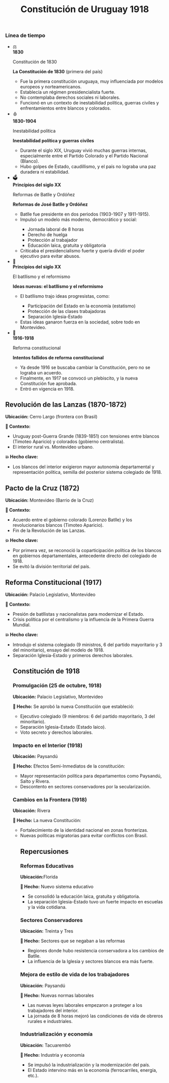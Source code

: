 <html lang="es">
<head>
  <meta charset="UTF-8">
  <meta name="viewport" content="width=device-width, initial-scale=1.0">

  <link rel="stylesheet" href="style.css">
</head>
<body>
  <header>
    <h1>Constitución de Uruguay 1918</h1>
  </header>
  <main>
    <div class="vertical-timeline">
      <h3>Línea de tiempo</h3>
      <ul class="timeline-list">
        <!-- Ítem 1 -->
        <li class="timeline-item">
          <div class="timeline-header">
            <span class="timeline-icon">⚖</span>
            <div>
              <strong>1830</strong>
              <p>Constitución de 1830</p>
            </div>
          </div>
          <div class="timeline-content">
            <p><strong>La Constitución de 1830</strong> (primera del país)</p>
            <ul>
              <li>Fue la primera constitución uruguaya, muy influenciada por modelos europeos y norteamericanos.</li>
              <li>Establecía un régimen presidencialista fuerte.</li>
              <li>No contemplaba derechos sociales ni laborales.</li>
              <li>Funcionó en un contexto de inestabilidad política, guerras civiles y enfrentamientos entre blancos y colorados.</li>
            </ul>
          </div>
        </li>
        <!-- Ítem 2 -->
        <li class="timeline-item">
          <div class="timeline-header">
            <span class="timeline-icon">🩸</span>
            <div>
              <strong>1830-1904</strong>
              <p>Inestabilidad política</p>
            </div>
          </div>
          <div class="timeline-content">
            <p><strong>Inestabilidad política y guerras civiles</strong></p>
            <ul>
              <li>Durante el siglo XIX, Uruguay vivió muchas guerras internas, especialmente entre el Partido Colorado y el Partido Nacional (Blanco).</li>
              <li>Hubo golpes de Estado, caudillismo, y el país no lograba una paz duradera ni estabilidad.</li>
            </ul>
          </div>
        </li>
        <!-- Ítem 3 -->
        <li class="timeline-item">
          <div class="timeline-header">
            <span class="timeline-icon">🗳</span>
            <div>
              <strong>Principios del siglo XX</strong>
              <p>Reformas de Batlle y Ordóñez</p>
            </div>
          </div>
          <div class="timeline-content">
            <p><strong>Reformas de José Batlle y Ordóñez</strong></p>
            <ul>
              <li>Batlle fue presidente en dos periodos (1903-1907 y 1911-1915).</li>
              <li>Impulsó un modelo más moderno, democrático y social:</li>
              <ul>
                <li>Jornada laboral de 8 horas</li>
                <li>Derecho de huelga</li>
                <li>Protección al trabajador</li>
                <li>Educación laica, gratuita y obligatoria</li>
              </ul>
              <li>Criticaba el presidencialismo fuerte y quería dividir el poder ejecutivo para evitar abusos.</li>
            </ul>
          </div>
        </li>
        <!-- Ítem 4 -->
        <li class="timeline-item">
          <div class="timeline-header">
            <span class="timeline-icon">🧠</span>
            <div>
              <strong>Principios del siglo XX</strong>
              <p>El batllismo y el reformismo</p>
            </div>
          </div>
          <div class="timeline-content">
            <p><strong>Ideas nuevas: el batllismo y el reformismo</strong></p>
            <ul>
              <li>El batllismo trajo ideas progresistas, como:</li>
              <ul>
                <li>Participación del Estado en la economía (estatismo)</li>
                <li>Protección de las clases trabajadoras</li>
                <li>Separación Iglesia-Estado</li>
              </ul>
              <li>Estas ideas ganaron fuerza en la sociedad, sobre todo en Montevideo.</li>
            </ul>
          </div>
        </li>
        <!-- Ítem 5 -->
        <li class="timeline-item">
          <div class="timeline-header">
            <span class="timeline-icon">📜</span>
            <div>
              <strong>1916-1918</strong>
              <p>Reforma constitucional</p>
            </div>
          </div>
          <div class="timeline-content">
            <p><strong>Intentos fallidos de reforma constitucional</strong></p>
            <ul>
              <li>Ya desde 1916 se buscaba cambiar la Constitución, pero no se lograba un acuerdo.</li>
              <li>Finalmente, en 1917 se convocó un plebiscito, y la nueva Constitución fue aprobada.</li>
              <li>Entró en vigencia en 1918.</li>
            </ul>
          </div>
        </li>
      </ul>
    </div>
    <div class="antecedentes-info">
      <h2>Revolución de las Lanzas (1870-1872)</h2>
      <p><strong>Ubicación:</strong> Cerro Largo (frontera con Brasil)</p>
      <p><strong>📜 Contexto:</strong></p>
      <ul>
        <li>Uruguay post-Guerra Grande (1839-1851) con tensiones entre blancos (Timoteo Aparicio) y colorados (gobierno centralista).</li>
        <li>El interior rural vs. Montevideo urbano.</li>
      </ul>
      <p><strong>💥 Hecho clave:</strong></p>
      <ul>
        <li>Los blancos del interior exigieron mayor autonomía departamental y representación política, semilla del posterior sistema colegiado de 1918.</li>
      </ul>
      <h2>Pacto de la Cruz (1872)</h2>
      <p><strong>Ubicación:</strong> Montevideo (Barrio de la Cruz)</p>
      <p><strong>📜 Contexto:</strong></p>
      <ul>
        <li>Acuerdo entre el gobierno colorado (Lorenzo Batlle) y los revolucionarios blancos (Timoteo Aparicio).</li>
        <li>Fin de la Revolución de las Lanzas.</li>
      </ul>
      <p><strong>💥 Hecho clave:</strong></p>
      <ul>
        <li>Por primera vez, se reconoció la coparticipación política de los blancos en gobiernos departamentales, antecedente directo del colegiado de 1918.</li>
        <li>Se evitó la división territorial del país.</li>
      </ul>
      <h2>Reforma Constitucional (1917)</h2>
      <p><strong>Ubicación:</strong> Palacio Legislativo, Montevideo</p>
      <p><strong>📜 Contexto:</strong></p>
      <ul>
        <li>Presión de batllistas y nacionalistas para modernizar el Estado.</li>
        <li>Crisis política por el centralismo y la influencia de la Primera Guerra Mundial.</li>
      </ul>
      <p><strong>💥 Hecho clave:</strong></p>
      <ul>
        <li>Introdujo el sistema colegiado (9 ministros, 6 del partido mayoritario y 3 del minoritario), ensayo del modelo de 1918.</li>
        <li>Separación Iglesia-Estado y primeros derechos laborales.</li>
        <h2>Constitución de 1918</h2>
<h3>Promulgación (25 de octubre, 1918)</h3>
<p><strong>Ubicación:</strong> Palacio Legislativo, Montevideo</p>
<p><strong>📜 Hecho:</strong> Se aprobó la nueva Constitución que estableció:</p>
<ul>
  <li>Ejecutivo colegiado (9 miembros: 6 del partido mayoritario, 3 del minoritario).</li>
  <li>Separación Iglesia-Estado (Estado laico).</li>
  <li>Voto secreto y derechos laborales.</li>
</ul>

<h3>Impacto en el Interior (1918)</h3>
<p><strong>Ubicación:</strong> Paysandú</p>
<p><strong>📜 Hecho:</strong> Efectos Semi-Inmediatos de la constitución:</p>
<ul>
  <li>Mayor representación política para departamentos como Paysandú, Salto y Rivera.</li>
  <li>Descontento en sectores conservadores por la secularización.</li>
</ul>

<h3>Cambios en la Frontera (1918)</h3>
<p><strong>Ubicación:</strong> Rivera</p>
<p><strong>📜 Hecho:</strong> La nueva Constitución:</p>
<ul>
  <li>Fortalecimiento de la identidad nacional en zonas fronterizas.</li>
  <li>Nuevas políticas migratorias para evitar conflictos con Brasil.</li>
  <h2>Repercusiones</h2>

<h3>Reformas Educativas</h3>
<p><strong>Ubicación:</strong>Florida</p>
<p><strong>📜 Hecho:</strong> Nuevo sistema educativo</p>
<ul>
  <li>Se consolidó la educación laica, gratuita y obligatoria.</li>
  <li>La separación Iglesia-Estado tuvo un fuerte impacto en escuelas y la vida cotidiana.</li>
</ul>

<h3>Sectores Conservadores</h3>
<p><strong>Ubicación:</strong> Treinta y Tres</p>
<p><strong>📜 Hecho:</strong> Sectores que se negaban a las reformas</p>
<ul>
  <li>Regiones donde hubo resistencia conservadora a los cambios de Batlle.</li>
  <li>La influencia de la Iglesia y sectores blancos era más fuerte.</li>
</ul>

<h3>Mejora de estilo de vida de los trabajadores</h3>
<p><strong>Ubicación:</strong> Paysandú</p>
<p><strong>📜 Hecho:</strong> Nuevas normas laborales</p>
<ul>
  <li>Las nuevas leyes laborales empezaron a proteger a los trabajadores del interior.</li>
  <li>La jornada de 8 horas mejoró las condiciones de vida de obreros rurales e industriales.</li>
</ul>

<h3>Industrialización y economía</h3>
<p><strong>Ubicación:</strong> Tacuarembó</p>
<p><strong>📜 Hecho:</strong> Industria y economía</p>
<ul>
  <li>Se impulsó la industrialización y la modernización del país.</li>
  <li>El Estado intervino más en la economía (ferrocarriles, energía, etc.).</li>
</ul>
